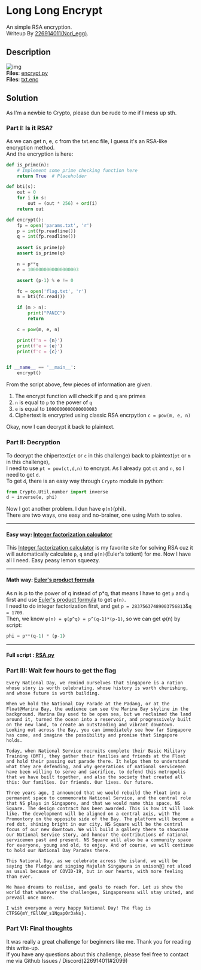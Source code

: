 # Long Long Encrypt
An simple RSA encryption.<br>
Writeup By [226914011(Nori_egg)](https://github.com/226914011).

## Description
![img](https://i.imgur.com/GRGZewq.png)<br>
**Files**: [encrypt.py](https://api.ctf.sg/file?id=ckm3krkb80gsw0880y0z22pyf&name=encrypt.py)<br>
**Files**: [txt.enc](https://api.ctf.sg/file?id=ckm3krkeq0gtf0880li3jzboy&name=txt.enc)

## Solution
As I'm a newbie to Crypto, please dun be rude to me if I mess up sth.

### Part I: Is it RSA?
As we can get n, e, c from the txt.enc file, I guess it's an RSA-like encryption method.<br>
And the encryption is here:<br>
```python
def is_prime(n):
    # Implement some prime checking function here
    return True  # Placeholder

def bti(s):
    out = 0
    for i in s:
        out = (out * 256) + ord(i)
    return out

def encrypt():
    fp = open('params.txt', 'r')
    p = int(fp.readline())
    q = int(fp.readline())
    
    assert is_prime(p)
    assert is_prime(q)

    n = p**q
    e = 1000000000000000003

    assert (p-1) % e != 0

    fc = open('flag.txt', 'r')
    m = bti(fc.read())

    if (m > n):
        print("PANIC")
        return

    c = pow(m, e, n)

    print(f'n = {n}')
    print(f'e = {e}')
    print(f'c = {c}')


if __name__ == '__main__':
    encrypt()
```
From the script above, few pieces of information are given.
1. The encrypt function will check if p and q are primes<br>
2. `n` is equal to `p` to the power of `q`<br>
3. `e` is equal to `1000000000000000003`<br>
4. Ciphertext is encrypted using classic RSA encrpytion `c = pow(m, e, n)`<br>

Okay, now I can decrypt it back to plaintext.

### Part II: Decryption
To decrypt the chipertext(`ct` or `c` in this challenge) back to plaintext(`pt` or `m` in this challenge),<br>
I need to use `pt = pow(ct,d,n)` to encrypt. As I already got `ct` and `n`, so I need to get `d`.<br>
To get `d`, there is an easy way through `Crypto` module in python:
```python
from Crypto.Util.number import inverse
d = inverse(e, phi)
```
Now I got another problem. I dun have `φ(n)`(phi).<br>
There are two ways, one easy and no-brainer, one using Math to solve.<br>

---

#### Easy way: [Integer factorization calculator](https://www.alpertron.com.ar/ECM.HTM)
This [Integer factorization calculator](https://www.alpertron.com.ar/ECM.HTM) is my favorite site for solving RSA cuz it will automatically calculate `p`, `q` and `φ(n)`(Euler's totient) for me.
Now I have all I need. Easy peasy lemon squeezy.<br>

---

#### Math way: [Euler's product formula](https://en.wikipedia.org/wiki/Euler%27s_totient_function#Euler%27s_product_formula)
As n is p to the power of q instead of p*q, that means I have to get `p` and `q` first and use [Euler's product formula](https://en.wikipedia.org/wiki/Euler%27s_totient_function#Euler%27s_product_formula) to get `φ(n)`.<br>
I need to do integer factorization first, and get `p = 28375637489003756813`&`q = 1709`.<br>
Then, we know `φ(n) = φ(p^q) = p^(q-1)*(p-1)`, so we can get φ(n) by script:
```python
phi = p**(q-1) * (p-1)
```
---

#### Full script : [RSA.py](https://github.com/226914011/Long-Long-Encrypt-Writeup/blob/main/RSA.py)

### Part III: Wait few hours to get the flag
```
Every National Day, we remind ourselves that Singapore is a nation whose story is worth celebrating, whose history is worth cherishing, and whose future is worth building.

When we hold the National Day Parade at the Padang, or at the Float@Marina Bay, the audience can see the Marina Bay skyline in the background. Marina Bay used to be open sea, but we reclaimed the land around it, turned the ocean into a reservoir, and progressively built on the new land, to create an outstanding and vibrant downtown. Looking out across the Bay, you can immediately see how far Singapore has come, and imagine the possibility and promise that Singapore holds.

Today, when National Service recruits complete their Basic Military Training (BMT), they gather their families and friends at the Float and hold their passing out parade there. It helps them to understand what they are defending, and why generations of national servicemen have been willing to serve and sacrifice, to defend this metropolis that we have built together, and also the society that created all this: Our families. Our friends. Our lives. Our future.

Three years ago, I announced that we would rebuild the Float into a permanent space to commemorate National Service, and the central role that NS plays in Singapore, and that we would name this space, NS Square. The design contract has been awarded. This is how it will look like. The development will be aligned on a central axis, with The Promontory on the opposite side of the Bay. The platform will become a red dot, shining bright in our city. NS Square will be the central focus of our new downtown. We will build a gallery there to showcase our National Service story, and honour the contributions of national servicemen past and present. NS Square will also be a community space for everyone, young and old, to enjoy. And of course, we will continue to hold our National Day Parades there.

This National Day, as we celebrate across the island, we will be saying the Pledge and singing Majulah Singapura in unison@ not aloud as usual because of COVID-19, but in our hearts, with more feeling than ever.

We have dreams to realise, and goals to reach for. Let us show the world that whatever the challenges, Singaporeans will stay united, and prevail once more.

I wish everyone a very happy National Day! The flag is CTFSG{mY_fEll0W_s1Ngap0r3aNs}.
```
### Part VI: Final thoughts
It was really a great challenge for beginners like me. Thank you for reading this write-up.<br>
If you have any questions about this challenge, please feel free to contact me via Github Issues / Discord(226914011#2099)
